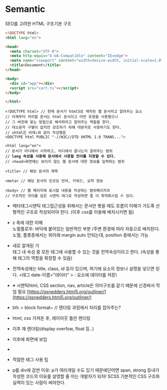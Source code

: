 # Semantic

SEO를 고려한 HTML 구조기본 구조

```html
<!DOCTYPE html>
<html lang="en">

<head>
  <meta charset="UTF-8">
  <meta http-equiv="X-UA-Compatible" content="IE=edge">
  <meta name="viewport" content="width=device-width, initial-scale=1.0">
  <title>Document</title>
</head>

<body>
  <div id="app"></div>
  <script src="cart.ts"></script>
</body>

</html>
```

```
<!DOCTYPE html> // 현재 문서가 html5로 제작된 웹 문서라고 알려주는 요소
// 이제부터 처리할 문서는 html 문서이고 어떤 유형을 사용했으니
// 그 버전에 맞는 방법으로 해석하라고 알려주는 역할을 한다.
// 대소문자 구별이 없지만 강조하기 위해 대문자로 사용하기도 한다.
// xhtml은 아래↓와 같이 작성했음
<DOCTYPE html PUBLIC "-//W3C//DTD XHTML 1.0 TRANS...">
```

<pre><code>&#x3C;html lang="en">
// 문서가 어디에서 시작하고, 어디에서 끝나는지 알려주는 범위
<strong>// lang 속성을 사용해 문서에서 사용할 언어를 지정할 수 있다.
</strong>// &#x3C;head>화면에는 보이지 않는 웹 문서에 대한 정보를 입력하는 범위</code></pre>

```
<title> // 해당 문서의 제목
```

```
<meta> // 해당 문서의 인코딩 언어, 키워드, 요약 정보
```

```
<body> // 웹 페이지에 표시할 내용을 작성하는 범위페이지의
// 구조적인 의미를 담은 시맨틱 태그로 작성하면 좀 더 최적화시킬 수 있다.
```



* 메타태그시맨틱 태그접근성을 위해서는 문서만 봣을 때도 흐름이 이해가 가도록 선형적인 구조로 작성되어야 한다. (이후 css를 이용해 배치시키면 됨)
* z 축에 대한 이해\
  노멀플로우: 바닥에 붙어있는 일반적인 부분 /주변 환경에 따라 자동으로 배치된다.\
  노멀, 플롯층에서는 위아래 margin auto 안되는데, position 층에서는 가능
* 새로 알게된 기\
  태그 내 속성 중 모든 태그에 사용할 수 있는 것을 전역속성이라고 한다. (속성을 통해 태그의 역할을 확장할 수 있음)
* &#x20;전역속성에는 title, class, id 등이 있으며, 여기에 요소의 정보나 설명을 넣으면 된다. <태그 date-이름="데이터" > : 요소에 데이터를 저장\

* ※ 시멘틱html, CSS section, nav, article은 의미구조를 같기 때문에 신경써서 작업 필요 [https://gsnedders.html5.org/outliner/](https://gsnedders.html5.org/outliner/)
* bfc > block format\~ // 렌더링 과정에서 자리를 잡아주는?
* &#x20;html, css 가져온 후, 레이아웃 틀만 렌더링&#x20;
* 이후 재 렌더링(display overfow, float 등..)
* &#x20;이후에 화면에 보임
*
* 적절한 태그 사용 팁
* p를 div에 감싼 이유: p가 여러개일 수도 있기 때문에단어면 span, strong 등내가 작성한 코드의 이유를 설명할 줄 아는 개발자가 되자! SCSS 기본적인 CSS 구조화 실력이 있는 사람이 써야한다.
